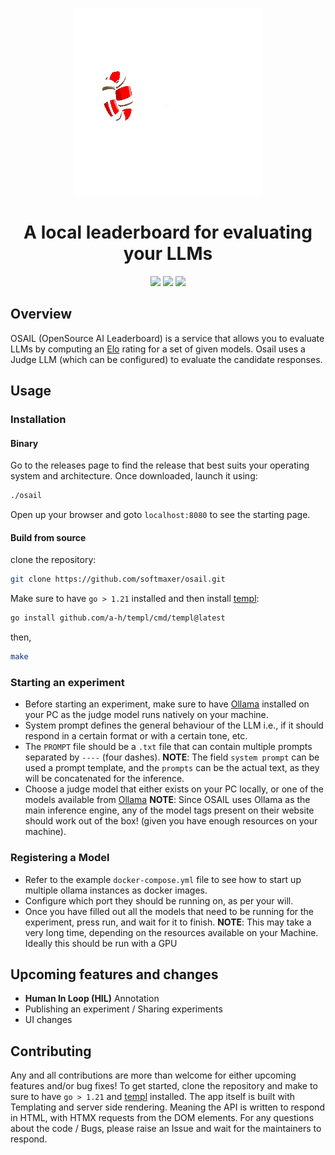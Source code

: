 <p align="center">
<img src="./assets/logos/OSAIL.png" height=300>
</p>
<h1 align="center">A local leaderboard for evaluating your LLMs</h1>
<p align="center">
<img src="https://img.shields.io/badge/web_framework-htmx_templ-red?style=for-the-badge">
<img src="https://img.shields.io/badge/Backend-Go-blue?style=for-the-badge">
<img src="https://img.shields.io/badge/Inference_engine-Ollama-yellow?style=for-the-badge&logo=ollama">
</p>

## Overview
OSAIL (OpenSource AI Leaderboard) is a service that allows you to evaluate LLMs by computing an [Elo](https://en.wikipedia.org/wiki/Elo_rating_system) rating for a set of given models. Osail uses a Judge LLM (which can be configured) to evaluate the candidate responses.

## Usage
### Installation
#### Binary
Go to the releases page to find the release that best suits your operating system and architecture. Once downloaded, launch it using:
```sh
./osail
```
Open up your browser and goto `localhost:8080` to see the starting page.

#### Build from source
clone the repository:
```sh
git clone https://github.com/softmaxer/osail.git
```
Make sure to have `go > 1.21` installed and then install [templ](https://templ.guide/):
```sh
go install github.com/a-h/templ/cmd/templ@latest
```
then,
```sh
make
```

### Starting an experiment
- Before starting an experiment, make sure to have [Ollama](https://www.ollama.com) installed on your PC as the judge model runs natively on your machine.
- System prompt defines the general behaviour of the LLM i.e., if it should respond in a certain format or with a certain tone, etc.
- The `PROMPT` file should be a `.txt` file that can contain multiple prompts separated by `----` (four dashes). **NOTE**: The field `system prompt` can be used a prompt template, and the `prompts` can be the actual text, as they will be concatenated for the inference.
- Choose a judge model that either exists on your PC locally, or one of the models available from [Ollama](https://www.ollama.com)
  **NOTE**: Since OSAIL uses Ollama as the main inference engine, any of the model tags present on their website should work out of the box! (given you have enough resources on your machine).

### Registering a Model
- Refer to the example `docker-compose.yml` file to see how to start up multiple ollama instances as docker images.
- Configure which port they should be running on, as per your will.
- Once you have filled out all the models that need to be running for the experiment, press run, and wait for it to finish.
  **NOTE**: This may take a very long time, depending on the resources available on your Machine. Ideally this should be run with a GPU

## Upcoming features and changes
- **Human In Loop (HIL)** Annotation
- Publishing an experiment / Sharing experiments
- UI changes

## Contributing
Any and all contributions are more than welcome for either upcoming features and/or bug fixes! To get started, clone the repository and make to sure to have `go > 1.21` and [templ](https://templ.guide/) installed. The app itself is built with Templating and server side rendering. Meaning the API is written to respond in HTML, with HTMX requests from the DOM elements. For any questions about the code / Bugs, please raise an Issue and wait for the maintainers to respond.

